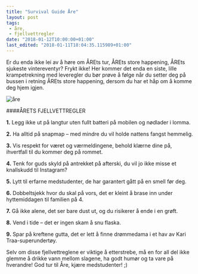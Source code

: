 ```yaml
---
title: "Survival Guide Åre"
layout: post
tags: 
 - åre,
 - fjellvettregler
date: "2018-01-12T10:00:00+01:00"
last_edited: "2018-01-11T18:04:35.115989+01:00"
---
```

Er du enda ikke lei av å høre om ÅREts tur, ÅREts store happening, ÅREts sjukeste vintereventyr? Frykt ikke! Her kommer det enda en siste, lille krampetrekning med leveregler du bør prøve å følge når du setter deg på bussen i retning ÅREts store happening, dersom du har et håp om å komme deg hjem igjen.

![åre](https://online.ntnu.no/media/images/responsive/899111d9-669e-4dbe-a9e4-6f485c8f9590.png)

####ÅRETS FJELLVETTREGLER

**1.** Legg ikke ut på langtur uten fullt batteri på mobilen og nødlader i lomma.

**2.** Ha alltid på snapmap – med mindre du vil holde nattens fangst hemmelig.

**3.** Vis respekt for været og værmeldingene, behold klærne dine på, ihvertfall til du kommer deg på rommet.

**4.** Tenk for guds skyld på antrekket på afterski, du vil jo ikke misse et knallskudd til Instagram?

**5.** Lytt til erfarne medstudenter, de har garantert gått på en smell før deg.

**6.** Dobbeltsjekk hvor du skal på vors, det er kleint å brase inn under hyttemiddagen til familien på 4.

**7.** Gå ikke alene, det ser bare dust ut, og du risikerer å ende i en grøft.

**8.** Vend i tide – det er ingen skam å snu flaska.

**9.**	Spar på kreftene gutta, det er lett å finne drømmedama i et hav av Kari Traa-superundertøy.


Selv om disse fjellvettreglene er viktige å etterstrebe, må en for all del ikke glemme å drikke vann mellom slagene, ha godt humør og ta vare på hverandre! God tur til Åre, kjære medstudenter! ;)